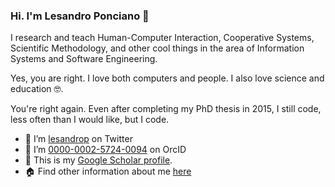 ### Hi. I'm Lesandro Ponciano :handshake:

I research and teach Human-Computer Interaction, Cooperative Systems, Scientific Methodology, and other cool things in the area of Information Systems and Software Engineering.

Yes, you are right. I love both computers and people. I also love science and education :nerd_face:. 

You're right again.  Even after completing my PhD thesis in 2015, I still code, less often than I would like, but I code.

- :speech_balloon: I’m [lesandrop](https://twitter.com/lesandrop) on Twitter
- :school: I’m [0000-0002-5724-0094](orcid.org/0000-0002-5724-0094) on OrcID
- :link: This is my [Google Scholar profile](https://scholar.google.com.br/citations?user=KS9I4P0AAAAJ).
- :house: Find other information about me [here](https://lesandrop.github.io/site/)

<!--
**lesandropcodes/lesandropcodes** is a ✨ _special_ ✨ repository because its `README.md` (this file) appears on your GitHub profile.

Here are some ideas to get you started:

- 🔭 I’m currently working on ...
- 🌱 I’m currently learning ...
- 👯 I’m looking to collaborate on ...
- 🤔 I’m looking for help with ...
- 💬 Ask me about ...
- 📫 How to reach me: ...
- 😄 Pronouns: ...
- ⚡ Fun fact: ...
-->
